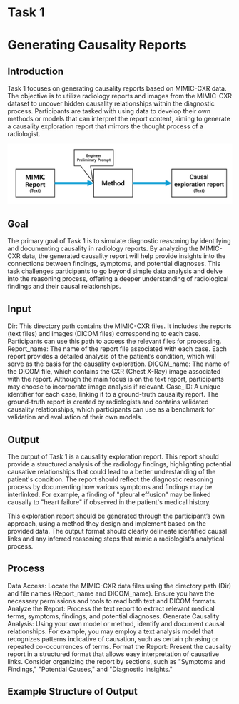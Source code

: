 # Task 1 
# Generating Causality Reports

## Introduction
Task 1 focuses on generating causality reports based on MIMIC-CXR data. The objective is to utilize radiology reports and images from the MIMIC-CXR dataset to uncover hidden causality relationships within the diagnostic process. Participants are tasked with using data to develop their own methods or models that can interpret the report content, aiming to generate a causality exploration report that mirrors the thought process of a radiologist.

![Diagram for Task 1](./images/Task1_bg.png "Task 1 Overview")

## Goal
The primary goal of Task 1 is to simulate diagnostic reasoning by identifying and documenting causality in radiology reports. By analyzing the MIMIC-CXR data, the generated causality report will help provide insights into the connections between findings, symptoms, and potential diagnoses. This task challenges participants to go beyond simple data analysis and delve into the reasoning process, offering a deeper understanding of radiological findings and their causal relationships.

## Input
Dir: This directory path contains the MIMIC-CXR files. It includes the reports (text files) and images (DICOM files) corresponding to each case. Participants can use this path to access the relevant files for processing.
Report_name: The name of the report file associated with each case. Each report provides a detailed analysis of the patient’s condition, which will serve as the basis for the causality exploration.
DICOM_name: The name of the DICOM file, which contains the CXR (Chest X-Ray) image associated with the report. Although the main focus is on the text report, participants may choose to incorporate image analysis if relevant.
Case_ID: A unique identifier for each case, linking it to a ground-truth causality report. The ground-truth report is created by radiologists and contains validated causality relationships, which participants can use as a benchmark for validation and evaluation of their own models.

## Output
The output of Task 1 is a causality exploration report. This report should provide a structured analysis of the radiology findings, highlighting potential causative relationships that could lead to a better understanding of the patient's condition. The report should reflect the diagnostic reasoning process by documenting how various symptoms and findings may be interlinked. For example, a finding of "pleural effusion" may be linked causally to "heart failure" if observed in the patient's medical history.

This exploration report should be generated through the participant’s own approach, using a method they design and implement based on the provided data. The output format should clearly delineate identified causal links and any inferred reasoning steps that mimic a radiologist’s analytical process.

## Process
Data Access: Locate the MIMIC-CXR data files using the directory path (Dir) and file names (Report_name and DICOM_name). Ensure you have the necessary permissions and tools to read both text and DICOM formats.
Analyze the Report: Process the text report to extract relevant medical terms, symptoms, findings, and potential diagnoses.
Generate Causality Analysis: Using your own model or method, identify and document causal relationships. For example, you may employ a text analysis model that recognizes patterns indicative of causation, such as certain phrasing or repeated co-occurrences of terms.
Format the Report: Present the causality report in a structured format that allows easy interpretation of causative links. Consider organizing the report by sections, such as "Symptoms and Findings," "Potential Causes," and "Diagnostic Insights."

## Example Structure of Output


